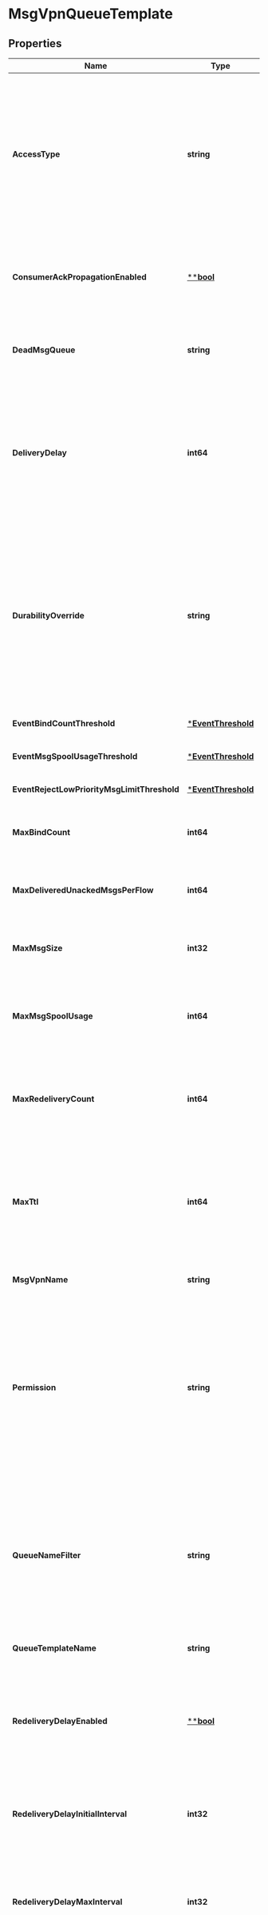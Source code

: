 # MsgVpnQueueTemplate

## Properties
Name | Type | Description | Notes
------------ | ------------- | ------------- | -------------
**AccessType** | **string** | The access type for delivering messages to consumer flows. Changes to this attribute are synchronized to HA mates and replication sites via config-sync. The default value is &#x60;\&quot;exclusive\&quot;&#x60;. The allowed values and their meaning are:  &lt;pre&gt; \&quot;exclusive\&quot; - Exclusive delivery of messages to the first bound consumer flow. \&quot;non-exclusive\&quot; - Non-exclusive delivery of messages to bound consumer flows in a round-robin (if partition count is zero) or partitioned (if partition count is non-zero) fashion. &lt;/pre&gt;  | [optional] [default to null]
**ConsumerAckPropagationEnabled** | [****bool**](*bool.md) | Enable or disable the propagation of consumer acknowledgements (ACKs) received on the active replication Message VPN to the standby replication Message VPN. Changes to this attribute are synchronized to HA mates and replication sites via config-sync. The default value is &#x60;true&#x60;. | [optional] [default to null]
**DeadMsgQueue** | **string** | The name of the Dead Message Queue (DMQ). Changes to this attribute are synchronized to HA mates and replication sites via config-sync. The default value is &#x60;\&quot;#DEAD_MSG_QUEUE\&quot;&#x60;. | [optional] [default to null]
**DeliveryDelay** | **int64** | The delay, in seconds, to apply to messages arriving on the Queue before the messages are eligible for delivery. This attribute does not apply to MQTT queues created from this template, but it may apply in future releases. Therefore, to maintain forward compatibility, do not set this value on templates that might be used for MQTT queues. Changes to this attribute are synchronized to HA mates and replication sites via config-sync. The default value is &#x60;0&#x60;. Available since 2.22. | [optional] [default to null]
**DurabilityOverride** | **string** | Controls the durability of queues created from this template. If non-durable, the created queue will be non-durable, regardless of the specified durability. If none, the created queue will have the requested durability. Changes to this attribute are synchronized to HA mates and replication sites via config-sync. The default value is &#x60;\&quot;none\&quot;&#x60;. The allowed values and their meaning are:  &lt;pre&gt; \&quot;none\&quot; - The durability of the endpoint will be as requested on create. \&quot;non-durable\&quot; - The durability of the created queue will be non-durable, regardless of what was requested. &lt;/pre&gt;  | [optional] [default to null]
**EventBindCountThreshold** | [***EventThreshold**](EventThreshold.md) |  | [optional] [default to null]
**EventMsgSpoolUsageThreshold** | [***EventThreshold**](EventThreshold.md) |  | [optional] [default to null]
**EventRejectLowPriorityMsgLimitThreshold** | [***EventThreshold**](EventThreshold.md) |  | [optional] [default to null]
**MaxBindCount** | **int64** | The maximum number of consumer flows that can bind. Changes to this attribute are synchronized to HA mates and replication sites via config-sync. The default value is &#x60;1000&#x60;. | [optional] [default to null]
**MaxDeliveredUnackedMsgsPerFlow** | **int64** | The maximum number of messages delivered but not acknowledged per flow. Changes to this attribute are synchronized to HA mates and replication sites via config-sync. The default value is &#x60;10000&#x60;. | [optional] [default to null]
**MaxMsgSize** | **int32** | The maximum message size allowed, in bytes (B). Changes to this attribute are synchronized to HA mates and replication sites via config-sync. The default value is &#x60;10000000&#x60;. | [optional] [default to null]
**MaxMsgSpoolUsage** | **int64** | The maximum message spool usage allowed, in megabytes (MB). A value of 0 only allows spooling of the last message received and disables quota checking. Changes to this attribute are synchronized to HA mates and replication sites via config-sync. The default value is &#x60;5000&#x60;. | [optional] [default to null]
**MaxRedeliveryCount** | **int64** | The maximum number of message redelivery attempts that will occur prior to the message being discarded or moved to the DMQ. A value of 0 means to retry forever. Changes to this attribute are synchronized to HA mates and replication sites via config-sync. The default value is &#x60;0&#x60;. | [optional] [default to null]
**MaxTtl** | **int64** | The maximum time in seconds a message can stay in a Queue when &#x60;respectTtlEnabled&#x60; is &#x60;\&quot;true\&quot;&#x60;. A message expires when the lesser of the sender assigned time-to-live (TTL) in the message and the &#x60;maxTtl&#x60; configured for the Queue, is exceeded. A value of 0 disables expiry. Changes to this attribute are synchronized to HA mates and replication sites via config-sync. The default value is &#x60;0&#x60;. | [optional] [default to null]
**MsgVpnName** | **string** | The name of the Message VPN. | [optional] [default to null]
**Permission** | **string** | The permission level for all consumers, excluding the owner. Changes to this attribute are synchronized to HA mates and replication sites via config-sync. The default value is &#x60;\&quot;no-access\&quot;&#x60;. The allowed values and their meaning are:  &lt;pre&gt; \&quot;no-access\&quot; - Disallows all access. \&quot;read-only\&quot; - Read-only access to the messages. \&quot;consume\&quot; - Consume (read and remove) messages. \&quot;modify-topic\&quot; - Consume messages or modify the topic/selector. \&quot;delete\&quot; - Consume messages, modify the topic/selector or delete the Client created endpoint altogether. &lt;/pre&gt;  | [optional] [default to null]
**QueueNameFilter** | **string** | A wildcardable pattern used to determine which Queues use settings from this Template. Two different wildcards are supported: * and &gt;. Similar to topic filters or subscription patterns, a &gt; matches anything (but only when used at the end), and a * matches zero or more characters but never a slash (/). A &gt; is only a wildcard when used at the end, after a /. A * is only allowed at the end, after a slash (/). Changes to this attribute are synchronized to HA mates and replication sites via config-sync. The default value is &#x60;\&quot;\&quot;&#x60;. | [optional] [default to null]
**QueueTemplateName** | **string** | The name of the Queue Template. | [optional] [default to null]
**RedeliveryDelayEnabled** | [****bool**](*bool.md) | Enable or disable a message redelivery delay. When false, messages are redelivered as soon as possible.  When true, messages are redelivered according to the initial, max and multiplier.  This should only be enabled when redelivery is enabled. Changes to this attribute are synchronized to HA mates and replication sites via config-sync. The default value is &#x60;false&#x60;. Available since 2.33. | [optional] [default to null]
**RedeliveryDelayInitialInterval** | **int32** | The delay to be used between the first 2 redelivery attempts.  This value is in milliseconds. Changes to this attribute are synchronized to HA mates and replication sites via config-sync. The default value is &#x60;1000&#x60;. Available since 2.33. | [optional] [default to null]
**RedeliveryDelayMaxInterval** | **int32** | The maximum delay to be used between any 2 redelivery attempts.  This value is in milliseconds.  Due to technical limitations, some redelivery attempt delays may slightly exceed this value. Changes to this attribute are synchronized to HA mates and replication sites via config-sync. The default value is &#x60;64000&#x60;. Available since 2.33. | [optional] [default to null]
**RedeliveryDelayMultiplier** | **int32** | The amount each delay interval is multiplied by after each failed delivery attempt.  This number is in a fixed-point decimal format in which you must divide by 100 to get the floating point value. For example, a value of 125 would cause the delay to be multiplied by 1.25. Changes to this attribute are synchronized to HA mates and replication sites via config-sync. The default value is &#x60;200&#x60;. Available since 2.33. | [optional] [default to null]
**RedeliveryEnabled** | [****bool**](*bool.md) | Enable or disable message redelivery. When enabled, the number of redelivery attempts is controlled by maxRedeliveryCount. When disabled, the message will never be delivered from the queue more than once. Changes to this attribute are synchronized to HA mates and replication sites via config-sync. The default value is &#x60;true&#x60;. Available since 2.18. | [optional] [default to null]
**RejectLowPriorityMsgEnabled** | [****bool**](*bool.md) | Enable or disable the checking of low priority messages against the &#x60;rejectLowPriorityMsgLimit&#x60;. This may only be enabled if &#x60;rejectMsgToSenderOnDiscardBehavior&#x60; does not have a value of &#x60;\&quot;never\&quot;&#x60;. Changes to this attribute are synchronized to HA mates and replication sites via config-sync. The default value is &#x60;false&#x60;. | [optional] [default to null]
**RejectLowPriorityMsgLimit** | **int64** | The number of messages of any priority above which low priority messages are not admitted but higher priority messages are allowed. Changes to this attribute are synchronized to HA mates and replication sites via config-sync. The default value is &#x60;0&#x60;. | [optional] [default to null]
**RejectMsgToSenderOnDiscardBehavior** | **string** | Determines when to return negative acknowledgements (NACKs) to sending clients on message discards. Note that NACKs prevent the message from being delivered to any destination and Transacted Session commits to fail. Modifying this attribute while the object (or the relevant part of the object) is administratively enabled may be service impacting as rejectLowPriorityMsgEnabled will be temporarily set to false to apply the change. Changes to this attribute are synchronized to HA mates and replication sites via config-sync. The default value is &#x60;\&quot;when-queue-enabled\&quot;&#x60;. The allowed values and their meaning are:  &lt;pre&gt; \&quot;always\&quot; - Always return a negative acknowledgment (NACK) to the sending client on message discard. \&quot;when-queue-enabled\&quot; - Only return a negative acknowledgment (NACK) to the sending client on message discard when the Queue is enabled. \&quot;never\&quot; - Never return a negative acknowledgment (NACK) to the sending client on message discard. &lt;/pre&gt;  | [optional] [default to null]
**RespectMsgPriorityEnabled** | [****bool**](*bool.md) | Enable or disable the respecting of message priority. When enabled, messages are delivered in priority order, from 9 (highest) to 0 (lowest). Changes to this attribute are synchronized to HA mates and replication sites via config-sync. The default value is &#x60;false&#x60;. | [optional] [default to null]
**RespectTtlEnabled** | [****bool**](*bool.md) | Enable or disable the respecting of the time-to-live (TTL) for messages. When enabled, expired messages are discarded or moved to the DMQ. Changes to this attribute are synchronized to HA mates and replication sites via config-sync. The default value is &#x60;false&#x60;. | [optional] [default to null]

[[Back to Model list]](../README.md#documentation-for-models) [[Back to API list]](../README.md#documentation-for-api-endpoints) [[Back to README]](../README.md)

